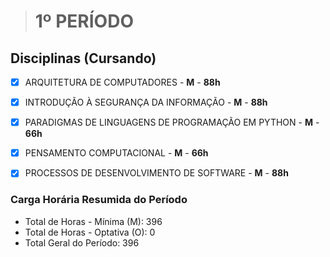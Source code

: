 ># 1º PERÍODO

## Disciplinas (Cursando)

- [x] ARQUITETURA DE COMPUTADORES - **M** - **88h**

- [x] INTRODUÇÃO À SEGURANÇA DA INFORMAÇÃO - **M** - **88h**

- [x] PARADIGMAS DE LINGUAGENS DE PROGRAMAÇÃO EM PYTHON - **M** - **66h**

- [x] PENSAMENTO COMPUTACIONAL - **M** - **66h**

- [x] PROCESSOS DE DESENVOLVIMENTO DE SOFTWARE - **M** - **88h**


### Carga Horária Resumida do Período
* Total de Horas - Mínima (M): 396
* Total de Horas - Optativa (O): 0
* Total Geral do Período: 396
